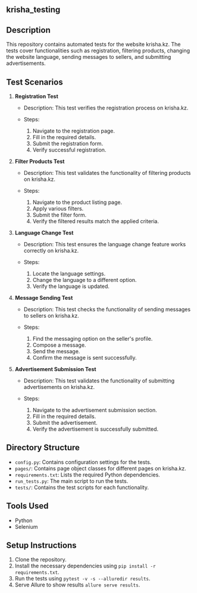 krisha\_testing
---------------

Description
-----------

This repository contains automated tests for the website krisha.kz. The tests cover functionalities such as registration, filtering products, changing the website language, sending messages to sellers, and submitting advertisements[](https://github.com/jacksylyk/krisha_testing).

Test Scenarios
--------------

1.  **Registration Test**
    
    *   Description: This test verifies the registration process on krisha.kz.
    *   Steps:
        
        1.  Navigate to the registration page.
        2.  Fill in the required details.
        3.  Submit the registration form.
        4.  Verify successful registration.
        
    
2.  **Filter Products Test**
    
    *   Description: This test validates the functionality of filtering products on krisha.kz.
    *   Steps:
        
        1.  Navigate to the product listing page.
        2.  Apply various filters.
        3.  Submit the filter form.
        4.  Verify the filtered results match the applied criteria.
        
    
3.  **Language Change Test**
    
    *   Description: This test ensures the language change feature works correctly on krisha.kz.
    *   Steps:
        
        1.  Locate the language settings.
        2.  Change the language to a different option.
        3.  Verify the language is updated.
        
    
4.  **Message Sending Test**
    
    *   Description: This test checks the functionality of sending messages to sellers on krisha.kz.
    *   Steps:
        
        1.  Find the messaging option on the seller's profile.
        2.  Compose a message.
        3.  Send the message.
        4.  Confirm the message is sent successfully.
        
    
5.  **Advertisement Submission Test**
    
    *   Description: This test validates the functionality of submitting advertisements on krisha.kz.
    *   Steps:
        
        1.  Navigate to the advertisement submission section.
        2.  Fill in the required details.
        3.  Submit the advertisement.
        4.  Verify the advertisement is successfully submitted.
        
    

Directory Structure
-------------------

*   `config.py`: Contains configuration settings for the tests.
*   `pages/`: Contains page object classes for different pages on krisha.kz.
*   `requirements.txt`: Lists the required Python dependencies.
*   `run_tests.py`: The main script to run the tests.
*   `tests/`: Contains the test scripts for each functionality.

Tools Used
----------

*   Python
*   Selenium

Setup Instructions
------------------

1.  Clone the repository.
2.  Install the necessary dependencies using `pip install -r requirements.txt`.
3.  Run the tests using `pytest -v -s --alluredir results`.
4.  Serve Allure to show results `allure serve results`.
